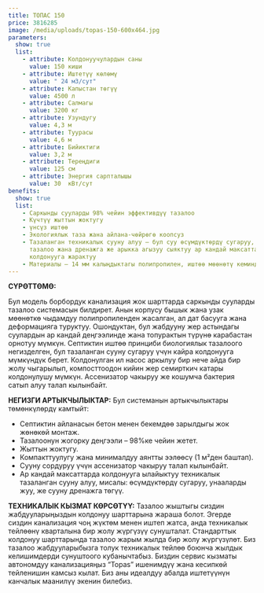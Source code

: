 ```yaml
---
title: ТОПАС 150
price: 3816285
image: /media/uploads/topas-150-600x464.jpg
parameters:
  show: true
  list:
    - attribute: Колдонуучулардын саны
      value: 150 киши
    - attribute: Иштетүү көлөмү
      value: " 24 м3/сут"
    - attribute: Капыстан төгүү
      value: 4500 л
    - attribute: Салмагы
      value: 3200 кг
    - attribute: Узундугу
      value: 4,3 м
    - attribute: Туурасы
      value: 4,6 м
    - attribute: Бийиктиги
      value: 3,2 м
    - attribute: Тереңдиги
      value: 125 см
    - attribute: Энергия сарпталышы
      value: 30  кВт/сут
benefits:
  show: true
  list:
    - Саркынды сууларды 98% чейин эффективдүү тазалоо
    - Күчтүү жыттын жоктугу
    - үнсүз иштөө
    - Экологиялык таза жана айлана-чөйрөгө коопсуз
    - Тазаланган техникалык сууну алуу – бул суу өсүмдүктөрдү сугаруу, унаа жууп
      тазалоо жана дренажга же арыкка агызуу сыяктуу ар кандай максаттар үчүн
      колдонууга жарактуу
    - Материалы – 14 мм калыңдыктагы полипропилен, иштөө мөөнөтү кеминде 50 жыл
---
```

**СҮРӨТТӨМӨ:** 

Бул модель борбордук канализация жок шарттарда саркынды сууларды тазалоо системасын билдирет. Анын корпусу бышык жана узак мөөнөткө чыдамдуу полипропиленден жасалган, ал дат басууга жана деформацияга туруктуу. Ошондуктан, бул жабдууну жер астындагы суулардын ар кандай деңгээлинде жана топурактын түрүнө карабастан орнотуу мүмкүн.
Септиктин иштөө принциби биологиялык тазалоого негизделген, бул тазаланган сууну сугаруу үчүн кайра колдонууга мүмкүндүк берет. Колдонулган ил насос аркылуу бир нече айда бир жолу чыгарылып, компосттоодон кийин жер семирткич катары колдонулушу мүмкүн. Ассенизатор чакыруу же кошумча бактерия сатып алуу талап кылынбайт.

**НЕГИЗГИ АРТЫКЧЫЛЫКТАР:**
Бул системанын артыкчылыктары төмөнкүлөрдү камтыйт:

* Септиктин айланасын бетон менен бекемдөө зарылдыгы жок жөнөкөй монтаж.
* Тазалоонун жогорку деңгээли – 98%ке чейин жетет.
* Жыттын жоктугу.
* Компакттуулугу жана минималдуу аянтты ээлөөсү (1 м²ден баштап).
* Сууну сордуруу үчүн ассенизатор чакыруу талап кылынбайт.
* Ар кандай максаттарда колдонууга ылайыктуу техникалык тазаланган сууну алуу, мисалы: өсүмдүктөрдү сугаруу, унааларды жуу, же сууну дренажга төгүү.

**ТЕХНИКАЛЫК КЫЗМАТ КӨРСӨТҮҮ:**
Тазалоо жыштыгы сиздин жабдууларыңыздын колдонуу шарттарына жараша болот. Эгерде сиздин канализация чоң жүктөм менен иштеп жатса, анда техникалык тейлөөнү кварталына бир жолу жүргүзүү сунушталат. Стандарттык колдонуу шарттарында тазалоо жарым жылда бир жолу жүргүзүлөт.
Биз тазалоо жабдууларыбызга толук техникалык тейлөө боюнча жылдык келишимдерди сунуштоого кубанычтабыз. Биздин сервис кызматы автономдуу канализацияңыз “Topas” ишенимдүү жана кесипкөй тейленишин камсыз кылат. Биз аны идеалдуу абалда иштетүүнүн канчалык маанилүү экенин билебиз.
